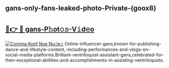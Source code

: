 ## gans-only-fans​-leaked-photo​-Private-(goox8)


# <h2><a href="https://mediaupload.pro?title=gans&ref=git">🔗👉 🔴 gans-P𝚑ot𝚘𝚜-V𝚒d𝚎o</a></h2>

[![Corinna Kopf Nue Nu𝚍e𝚜](https://i.imgur.com/0qMVB7G.gif)](https://mediaupload.pro?title=gans&ref=git)
Online-influencer-gans,known-for-publishing-dance-and-lifestyle-content,-including-performances-and-vlogs-on-social-media-platforms.Brilliant-ventriloquist-assistant-gans,celebrated-for-their-exceptional-abilities-and-accomplishments-in-assisting-ventriloquists.  